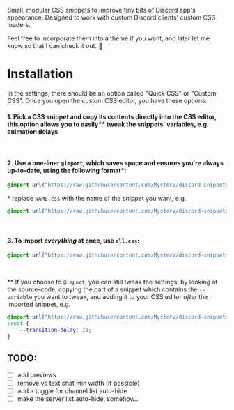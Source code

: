 Small, modular CSS snippets to improve tiny bits of Discord app's appearance.
Designed to work with custom Discord clients' custom CSS loaders.

Feel free to incorporate them into a theme if you want, and later let me know so that I can check it out. 🥺


# Installation
In the settings, there should be an option called "Quick CSS" or "Custom CSS".
Once you open the custom CSS editor, you have these options:

#### 1. Pick a CSS snippet and copy its contents directly into the CSS editor, this option allows you to easily\*\* tweak the snippets' variables, e.g. animation delays
<br>

#### 2. Use a one-liner `@import`, which saves space and ensures you're always up-to-date, using the following format\*:  
```css
@import url("https://raw.githubusercontent.com/MysterV/discord-snippets/main/css/NAME.css");
```
\* replace `NAME.css` with the name of the snippet you want, e.g.
```css
@import url("https://raw.githubusercontent.com/MysterV/discord-snippets/main/css/auto-hide-sidebar.css");
```
<br>

#### 3. To import ***everything*** at once, use `all.css`:

```css
@import url("https://raw.githubusercontent.com/MysterV/discord-snippets/main/css/all.css");
```
<br>

\*\* If you choose to `@import`, you can still tweak the settings, by looking at the source-code, copying the part of a snippet which contains the `--variable` you want to tweak, and adding it to your CSS editor *after* the imported snippet, e.g.
```css
@import url("https://raw.githubusercontent.com/MysterV/discord-snippets/main/css/auto-hide-sidebar.css");
:root {
    --transition-delay: 2s;
}
```


## TODO:
- [ ] add previews
- [ ] remove vc text chat min width (if possible)
- [ ] add a toggle for channel list auto-hide
- [ ] make the server list auto-hide, somehow...
